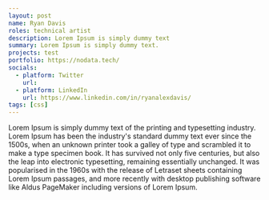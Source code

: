 ```yaml
---
layout: post
name: Ryan Davis
roles: technical artist
description: Lorem Ipsum is simply dummy text
summary: Lorem Ipsum is simply dummy text.
projects: test
portfolio: https://nodata.tech/
socials:
  - platform: Twitter
    url: 
  - platform: LinkedIn
    url: https://www.linkedin.com/in/ryanalexdavis/
tags: [css]
---
```


Lorem Ipsum is simply dummy text of the printing and typesetting industry. Lorem Ipsum has been the industry's standard dummy text ever since the 1500s, when an unknown printer took a galley of type and scrambled it to make a type specimen book. It has survived not only five centuries, but also the leap into electronic typesetting, remaining essentially unchanged. It was popularised in the 1960s with the release of Letraset sheets containing Lorem Ipsum passages, and more recently with desktop publishing software like Aldus PageMaker including versions of Lorem Ipsum.